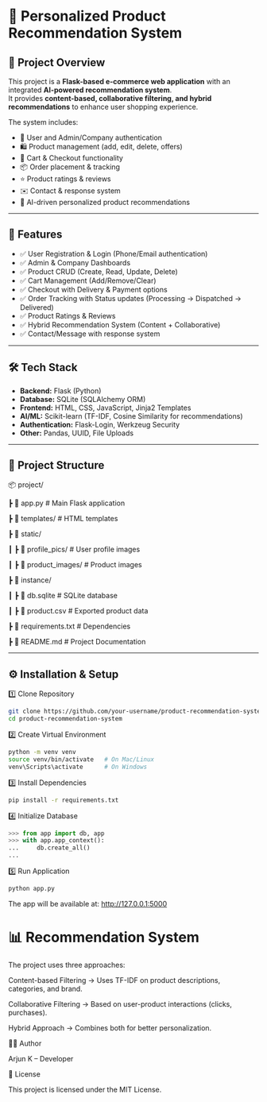 # 🛒 Personalized Product Recommendation System

## 📌 Project Overview
This project is a **Flask-based e-commerce web application** with an integrated **AI-powered recommendation system**.  
It provides **content-based, collaborative filtering, and hybrid recommendations** to enhance user shopping experience.  

The system includes:
- 👤 User and Admin/Company authentication
- 🛍️ Product management (add, edit, delete, offers)
- 🛒 Cart & Checkout functionality
- 📦 Order placement & tracking
- ⭐ Product ratings & reviews
- ✉️ Contact & response system
- 🔮 AI-driven personalized product recommendations

---

## 🚀 Features
- ✅ User Registration & Login (Phone/Email authentication)  
- ✅ Admin & Company Dashboards  
- ✅ Product CRUD (Create, Read, Update, Delete)  
- ✅ Cart Management (Add/Remove/Clear)  
- ✅ Checkout with Delivery & Payment options  
- ✅ Order Tracking with Status updates (Processing → Dispatched → Delivered)  
- ✅ Product Ratings & Reviews  
- ✅ Hybrid Recommendation System (Content + Collaborative)  
- ✅ Contact/Message with response system  

---

## 🛠️ Tech Stack
- **Backend:** Flask (Python)  
- **Database:** SQLite (SQLAlchemy ORM)  
- **Frontend:** HTML, CSS, JavaScript, Jinja2 Templates  
- **AI/ML:** Scikit-learn (TF-IDF, Cosine Similarity for recommendations)  
- **Authentication:** Flask-Login, Werkzeug Security  
- **Other:** Pandas, UUID, File Uploads  

---

## 📂 Project Structure

📦 project/

┣ 📜 app.py # Main Flask application

┣ 📂 templates/ # HTML templates

┣ 📂 static/

┃ ┣ 📂 profile_pics/ # User profile images

┃ ┣ 📂 product_images/ # Product images

┣ 📂 instance/

┃ ┣ 📜 db.sqlite # SQLite database

┃ ┣ 📜 product.csv # Exported product data

┣ 📜 requirements.txt # Dependencies

┣ 📜 README.md # Project Documentation





---

## ⚙️ Installation & Setup

 1️⃣ Clone Repository
```bash
git clone https://github.com/your-username/product-recommendation-system.git
cd product-recommendation-system
```
2️⃣ Create Virtual Environment
```bash
python -m venv venv
source venv/bin/activate   # On Mac/Linux
venv\Scripts\activate      # On Windows
```
3️⃣ Install Dependencies
```bash
pip install -r requirements.txt
```
4️⃣ Initialize Database

```python
>>> from app import db, app
>>> with app.app_context():
...     db.create_all()
...
```
5️⃣ Run Application
```bash
python app.py

```
The app will be available at: http://127.0.0.1:5000


# 📊 Recommendation System

The project uses three approaches:

Content-based Filtering → Uses TF-IDF on product descriptions, categories, and brand.

Collaborative Filtering → Based on user-product interactions (clicks, purchases).

Hybrid Approach → Combines both for better personalization.

🧑‍💻 Author

Arjun K – Developer

📜 License

This project is licensed under the MIT License.
